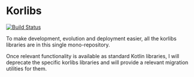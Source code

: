 Korlibs
=======

[![Build Status](https://travis-ci.org/korlibs/korlibs.svg?branch=master)](https://travis-ci.org/korlibs/korlibs)

To make development, evolution and deployment easier, all the korlibs libraries are in this single mono-repository.

Once relevant functionality is available as standard Kotlin libraries, I will deprecate the specific korlibs libraries
and will provide a relevant migration utilities for them. 
